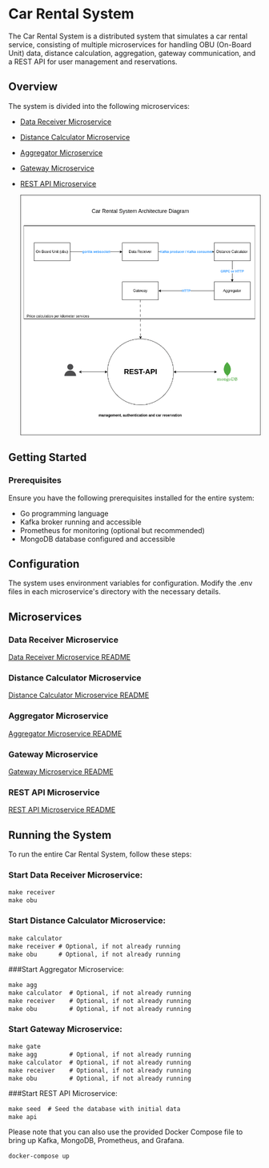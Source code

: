 # Car Rental System

The Car Rental System is a distributed system that simulates a car rental service, consisting of multiple microservices for handling OBU (On-Board Unit) data, distance calculation, aggregation, gateway communication, and a REST API for user management and reservations.

## Overview

The system is divided into the following microservices:

- [Data Receiver Microservice](data-receiver/README.md)
- [Distance Calculator Microservice](distance-calculator/README.md)
- [Aggregator Microservice](aggregator/README.md)
- [Gateway Microservice](gateway/README.md)
- [REST API Microservice](rest-api/README.md)


  ![System Architecture Diagram](system-architecture.png)


## Getting Started

### Prerequisites

Ensure you have the following prerequisites installed for the entire system:

- Go programming language
- Kafka broker running and accessible
- Prometheus for monitoring (optional but recommended)
- MongoDB database configured and accessible

## Configuration

The system uses environment variables for configuration. Modify the .env files in each microservice's directory with the necessary details.

## Microservices

### Data Receiver Microservice

[Data Receiver Microservice README](data-receiver/README.md)

### Distance Calculator Microservice

[Distance Calculator Microservice README](distance-calculator/README.md)

### Aggregator Microservice

[Aggregator Microservice README](aggregator/README.md)

### Gateway Microservice

[Gateway Microservice README](gateway/README.md)

### REST API Microservice

[REST API Microservice README](rest-api/README.md)

## Running the System

To run the entire Car Rental System, follow these steps:

### Start Data Receiver Microservice:

```
make receiver
make obu
```
### Start Distance Calculator Microservice:
```
make calculator
make receiver # Optional, if not already running
make obu      # Optional, if not already running
```
###Start Aggregator Microservice:
```
make agg
make calculator  # Optional, if not already running
make receiver    # Optional, if not already running
make obu         # Optional, if not already running
```
### Start Gateway Microservice:
```
make gate
make agg         # Optional, if not already running
make calculator  # Optional, if not already running
make receiver    # Optional, if not already running
make obu         # Optional, if not already running
```
###Start REST API Microservice:
```
make seed  # Seed the database with initial data
make api
```
Please note that you can also use the provided Docker Compose file to bring up Kafka, MongoDB, Prometheus, and Grafana.
```
docker-compose up
```

